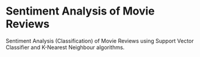 # Sentiment Analysis of Movie Reviews
Sentiment Analysis (Classification) of Movie Reviews using Support Vector Classifier and K-Nearest Neighbour algorithms.

